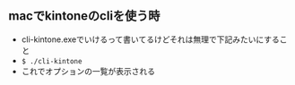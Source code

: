 ## macでkintoneのcliを使う時
- cli-kintone.exeでいけるって書いてるけどそれは無理で下記みたいにすること
- `$ ./cli-kintone`
- これでオプションの一覧が表示される
